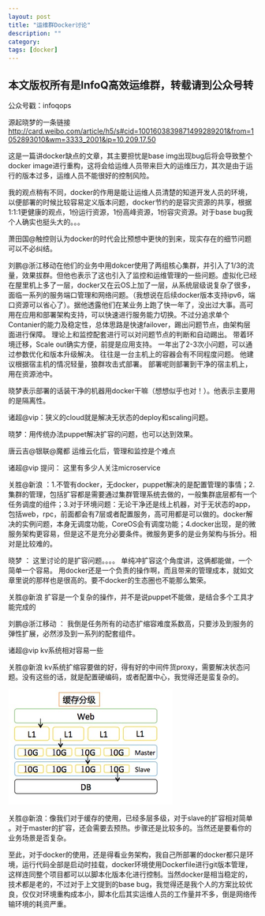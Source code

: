```yaml
---
layout: post
title: "运维群Docker讨论"
description: ""
category: 
tags: [docker]
---
```



## 本文版权所有是InfoQ高效运维群，转载请到公众号转
公众号戳：infoqops

源起晓梦的一条链接<http://card.weibo.com/article/h5/s#cid=1001603839871499289201&from=1052893010&wm=3333_2001&ip=10.209.17.50>

这是一篇讲docker缺点的文章，其主要担忧是base img出现bug后将会导致整个docker image进行重构，这将会给运维人员带来巨大的运维压力，其次是由于运行的版本过多，运维人员不能很好的控制风险。

我的观点稍有不同，docker的作用是能让运维人员清楚的知道开发人员的环境，以便部署的时候比较容易定义版本问题，docker节约的是容灾资源的共享，根据1:1:1更健康的观点，1份运行资源，1份高峰资源，1份容灾资源。对于base bug我个人确实也挺头大的。。。

萧田国@触控则认为docker的时代会比预想中更快的到来，现实存在的细节问题可以不必纠结。

刘鹏@浙江移动在他们的业务中用dokcer使用了两组核心集群，并引入了1/3的流量，效果拔群。但他也表示了这也引入了监控和运维管理的一些问题。虚拟化已经在屋里机上多了一层，docker又在云OS上加了一层，从系统层级说复杂了很多，面临一系列的服务端口管理和网络问题。（我想说在后续docker版本支持ipv6，端口资源可以省心了）。据他透露他们在某业务上跑了快一年了，没出过大事。高可用在应用和部署架构支持，可以快速进行服务能力切换。不过分追求单个Contanier的能力及稳定性，总体思路是快速failover，踢出问题节点，由架构层面进行保障。
理论上和监控配套进行可以对问题节点的判断和自动踢出。
带着环境迁移，Scale out确实方便，前提是应用支持。
一年出了2-3次小问题，可以通过参数优化和版本升级解决。
往往是一台主机上的容器会有不同程度问题。
他建议根据宿主机的情况轻量，狼群攻击式部署。
部署呢则部署到干净的宿主机上，用在资源池中。

晓梦表示部署的话装干净的机器用docker干嘛（想想似乎也对！）。他表示主要用的是隔离性。

诸超@vip：狭义的cloud就是解决无状态的deploy和scaling问题。

晓梦：用传统办法puppet解决扩容的问题，也可以达到效果。

唐云吉@银联@魔都 运维云化后，管理和监控是个难点

诸超@vip 提问： 这里有多少人关注microservice

关胜@新浪 ：1.不管有docker，无docker，puppet解决的是配置管理的事情；2.集群的管理，包括扩容都是需要通过集群管理系统去做的，一般集群底层都有一个任务调度的组件；3.对于环境问题：无论干净还是线上机器，对于无状态的app，包括web，rpc，前面都会有7层或者配置服务，高可用都是可以做的。docker解决的实例问题，本身无调度功能，CoreOS会有调度功能；4.docker出现，是的微服务架构更容易，但是这不是充分必要条件。微服务更多的是业务架构与拆分。相对是比较难的。

晓梦 ： 这里讨论的是扩容问题。。。。
单纯冲扩容这个角度讲，这俩都能做，一个简单一个容易。
用docker还是一个负责的操作啊，而且带来的管理成本，就如文章里说的那样也是很高的。要不docker的生态圈也不能那么繁荣。

关胜@新浪 扩容是一个复杂的操作，并不是说puppet不能做，是结合多个工具才能完成的

刘鹏@浙江移动 ： 我倒是任务所有的动态扩缩容难度系数高，只要涉及到服务的弹性扩展，必然涉及到一系列的配套组件。

诸超@vip kv系统相对容易一些

关胜@新浪 kv系统扩缩容要做的好，得有好的中间件货proxy，需要解决状态问题。没有这些的话，就是配置硬编码，或者配置中心，我觉得还是蛮复杂的。

![](/imgs/2015-05-07213407.jpg)

关胜@新浪：像我们对于缓存的使用，已经多层多级，对于slave的扩容相对简单
。对于master的扩容，还会需要去预热。步骤还是比较多的。当然还是要看你的业务场景是否复杂。

至此，对于docker的使用，还是得看业务架构，我自己所部署的docker都只是环境，运行代码全部是启动时挂载，docker环境使用Dockerfile进行git版本管理，这样连同整个项目都可以以脚本化版本化进行控制。当然docker是相当稳定的，技术都是老的，不过对于上文提到的base bug，我觉得还是我个人的方案比较优良，仅仅对环境重构成本小，脚本化后其实运维人员的工作量并不多，倒是网络传输环境的耗资严重。





